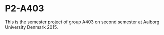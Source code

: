# P2-A403
This is the semester project of group A403 on second semester at Aalborg University Denmark 2015.
